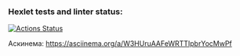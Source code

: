 ### Hexlet tests and linter status:
[![Actions Status](https://github.com/maximmas/php-testing-project-lvl1/workflows/hexlet-check/badge.svg)](https://github.com/maximmas/php-testing-project-lvl1/actions)

Аскинема:
https://asciinema.org/a/W3HUruAAFeWRTTIpbrYocMwPf